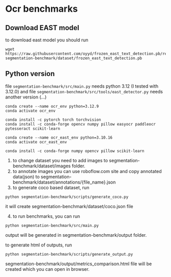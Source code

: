 # Ocr benchmarks

## Download EAST model
to download east model you should run
```
wget https://raw.githubusercontent.com/oyyd/frozen_east_text_detection.pb/refs/heads/master/frozen_east_text_detection.pb segmentation-benchmark/dataset/frozen_east_text_detection.pb
```

## Python version
file `segmentation-benchmark/src/main.py` needs python 3.12 (I tested with 3.12.0) and file `segmentation-benchmark/src/tools/east_detector.py` needs another version (...)

```
conda create --name ocr_env python=3.12.9
conda activate ocr_env

conda install -c pytorch torch torchvision
conda install -c conda-forge opencv numpy pillow easyocr paddleocr pytesseract scikit-learn

conda create --name ocr_east_env python=3.10.16
conda activate ocr_east_env

conda install -c conda-forge numpy opencv pillow scikit-learn
```


1. to change dataset you need to add images to segmentation-benchmark/dataset/images folder.
2. to annotate images you can use roboflow.com site and copy annotated data(json) to segmentation-benchmark/dataset/annotations/{file_name}.json
3. to generate coco based dataset, run 
```
python segmentation-benchmark/scripts/generate_coco.py
```
it will create segmentation-benchmark/dataset/coco.json file

4. to run benchmarks, you can run
```
python segmentation-benchmark/src/main.py
```
output will be generated in segmentation-benchmark/output folder.


to generate html of outputs, run 
```
python segmentation-benchmark/scripts/generate_output.py
```
segmentation-benchmark/output/metrics_comparison.html file will be created which you can open in browser.

